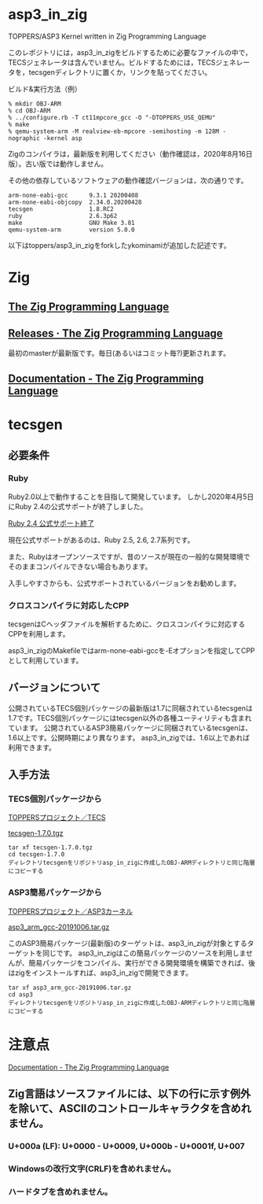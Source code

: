 # asp3_in_zig
TOPPERS/ASP3 Kernel written in Zig Programming Language

このレポジトリには，asp3_in_zigをビルドするために必要なファイルの中で，TECSジェネレータは含んでいません。ビルドするためには，TECSジェネレータを，tecsgenディレクトリに置くか，リンクを貼ってください。

ビルド&実行方法（例）

    % mkdir OBJ-ARM
    % cd OBJ-ARM
    % ../configure.rb -T ct11mpcore_gcc -O "-DTOPPERS_USE_QEMU"
    % make
    % qemu-system-arm -M realview-eb-mpcore -semihosting -m 128M -nographic -kernel asp

Zigのコンパイラは，最新版を利用してください（動作確認は，2020年8月16日版）。古い版では動作しません。

その他の依存しているソフトウェアの動作確認バージョンは，次の通りです。

    arm-none-eabi-gcc      9.3.1 20200408
    arm-none-eabi-objcopy  2.34.0.20200428
    tecsgen                1.8.RC2
    ruby                   2.6.3p62
    make                   GNU Make 3.81
    qemu-system-arm        version 5.0.0

以下はtoppers/asp3_in_zigをforkしたykominamiが追加した記述です。

# Zig
## [The Zig Programming Language](https://ziglang.org/)
## [Releases · The Zig Programming Language](https://ziglang.org/download/)
最初のmasterが最新版です。毎日(あるいはコミット毎?)更新されます。
## [Documentation \- The Zig Programming Language](https://ziglang.org/documentation/master/)
# tecsgen
## 必要条件
### Ruby
Ruby2.0以上で動作することを目指して開発しています。
しかし2020年4月5日にRuby 2.4の公式サポートが終了しました。

[Ruby 2\.4 公式サポート終了](https://www.ruby-lang.org/ja/news/2020/04/05/support-of-ruby-2-4-has-ended/)

現在公式サポートがあるのは、Ruby 2.5, 2.6, 2.7系列です。

また、Rubyはオープンソースですが、昔のソースが現在の一般的な開発環境でそのままコンパイルできない場合もあります。

入手しやすさからも、公式サポートされているバージョンをお勧めします。
### クロスコンパイラに対応したCPP
tecsgenはCヘッダファイルを解析するために、クロスコンパイラに対応するCPPを利用します。

asp3_in_zigのMakefileではarm-none-eabi-gccを-Eオプションを指定してCPPとして利用しています。

## バージョンについて
公開されているTECS個別パッケージの最新版は1.7に同梱されているtecsgenは1.7です。TECS個別パッケージにはtecsgen以外の各種ユーティリティも含まれています。
公開されているASP3簡易パッケージに同梱されているtecsgenは、1.6以上です。公開時期により異なります。
asp3_in_zigでは、1.6以上であれば利用できます。
## 入手方法
### TECS個別パッケージから
[TOPPERSプロジェクト／TECS](https://www.toppers.jp/tecs.html)

[tecsgen-1.7.0.tgz](https://www.toppers.jp/download.cgi/tecsgen-1.7.0.tgz)

    tar xf tecsgen-1.7.0.tgz
    cd tecsgen-1.7.0
    ディレクトリtecsgenをリポジトリasp_in_zigに作成したOBJ-ARMディレクトリと同じ階層にコピーする

### ASP3簡易パッケージから
[TOPPERSプロジェクト／ASP3カーネル](https://www.toppers.jp/asp3-e-download.html)

[asp3_arm_gcc-20191006.tar.gz](https://www.toppers.jp/download.cgi/asp3_arm_gcc-20191006.tar.gz)

このASP3簡易パッケージ(最新版)のターゲットは、asp3_in_zigが対象とするターゲットを同じです。
asp3_in_zigはこの簡易パッケージのソースを利用しませんが、簡易パッケージをコンパイル、実行ができる開発環境を構築できれば、後はzigをインストールすれば、asp3_in_zigで開発できます。

    tar xf asp3_arm_gcc-20191006.tar.gz
    cd asp3
    ディレクトリtecsgenをリポジトリasp_in_zigに作成したOBJ-ARMディレクトリと同じ階層にコピーする

# 注意点
[Documentation \- The Zig Programming Language](https://ziglang.org/documentation/master/#Source-Encoding)
## Zig言語はソースファイルには、以下の行に示す例外を除いて、ASCIIのコントロールキャラクタを含めれません。
### U+000a (LF): U+0000 - U+0009, U+000b - U+0001f, U+007
### Windowsの改行文字(CRLF)を含めれません。
### ハードタブを含めれません。
